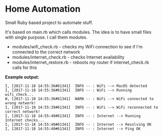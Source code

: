 # Home Automation

Small Ruby based project to automate stuff.

It's based on main.rb which calls modules. The idea is to have small files with single purpose. I call them modules.

* modules/wifi_check.rb - checks my WiFi connection to see if I'm connected to the correct network
* modules/internet_check.rb - checks Internet availability
* modules/internet_restore.rb - reboots my router if internet_check.rb calls for this

__Example output:__

```
I, [2017-11-18 14:55:36#61341]  INFO -- : WiFi --> MacOS detected
I, [2017-11-18 14:55:36#61341]  INFO -- : WiFi --> Running wifi_check...
W, [2017-11-18 14:55:36#61341]  WARN -- : WiFi --> WiFi connected to wrong network!
I, [2017-11-18 14:55:39#61341]  INFO -- : WiFi --> WiFi reconnected to correct network!
I, [2017-11-18 14:55:40#61341]  INFO -- : Internet --> Running Internet checks...
I, [2017-11-18 14:55:40#61341]  INFO -- : Internet --> Resolving OK
I, [2017-11-18 14:55:40#61341]  INFO -- : Internet --> Ping OK
```
